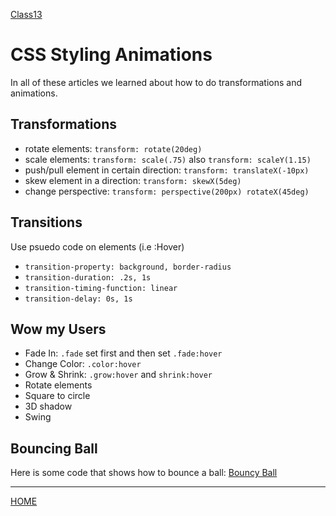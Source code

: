 [Class13](https://cassandraortiz.github.io/reading-notes/README.md)

# CSS Styling Animations

In all of these articles we learned about how to do transformations and animations.  

## Transformations

- rotate elements:  `transform: rotate(20deg)`
- scale elements: `transform: scale(.75)` also `transform: scaleY(1.15)`
- push/pull element in certain direction: `transform: translateX(-10px)`
- skew element in a direction: `transform: skewX(5deg)`
- change perspective: `transform: perspective(200px) rotateX(45deg)`

## Transitions

Use psuedo code on elements (i.e :Hover)

- `transition-property: background, border-radius`
- `transition-duration: .2s, 1s`
- `transition-timing-function: linear`
- `transition-delay: 0s, 1s`

## Wow my Users

- Fade In: `.fade` set first and then set `.fade:hover`
- Change Color: `.color:hover`
- Grow & Shrink: `.grow:hover` and `shrink:hover`
- Rotate elements
- Square to circle
- 3D shadow
- Swing

## Bouncing Ball

Here is some code that shows how to bounce a ball: [Bouncy Ball](https://codepen.io/dp_lewis/pen/gCfBv)

---

[HOME](https://cassandraortiz.github.io/reading-notes)